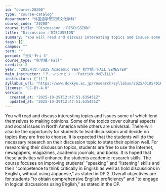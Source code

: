 ```yaml
---
id: "course:20200"
type: "course-catalog"
department: "外国語学部交流文化学科"
course_code: "20200"
course_title: "Discussion ／DISCUSSION"
title: "Discussion ／DISCUSSION"
summary: "You will read and discuss interesting topics and issues some of which lend themselves to making opinions. Some of the to…"
tags: []
campus: ""
term: ""
period: "金3／Fri 3"
course_type: "秋学期／Fall"
credits: 2
year: "2025年度／2025 Academic Year 秋学期／FALL SEMESTER"
main_instructor: "Ｐ．マッケビリー／Patrick McEVILLY"
instructors: ["[]"]
syllabus_url: "https://www.dokkyo.ac.jp/research/syllabus/2025/0105/0105_20200_ja_JP.html"
license: "CC-BY-4.0"
version:
  created_at: "2025-10-29T12:47:51.635451Z"
  updated_at: "2025-10-29T12:47:51.635451Z"
---
```

You will read and discuss interesting topics and issues some of which lend themselves to making opinions. Some of the topics cover cultural aspects and social issues in North America while others are universal. There will also be the opportunity for students to lead discussions and decide on topics they are free to choose. It is expected that the students will do the necessary research on their discussion topic to state their opinion well. For researching their discussion topics, students are free to use the Internet, newspapers, magazines, academic journals, and books. It is hoped that these activities will enhance the students academic research skills. The course focuses on improving students' "speaking" and “listening" skills and their "competence to think critically in English as well as hold discussions in English, without using Japanese," as stated in DP 2. Overall objectives are for students "to obtain comprehensive English proficiency" and "to engage in logical discussions using English," as stated in the CP.
